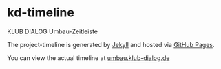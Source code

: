 kd-timeline
===========

KLUB DIALOG Umbau-Zeitleiste

The project-timeline is generated by [Jekyll](http://jekyllrb.com) and hosted via [GitHub Pages](http://pages.github.com/).

You can view the actual timeline at [umbau.klub-dialog.de](http://umbau.klub-dialog.de)
